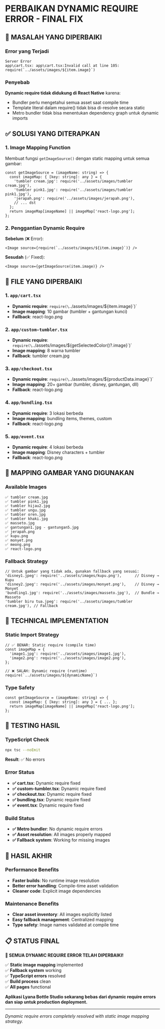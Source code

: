 # PERBAIKAN DYNAMIC REQUIRE ERROR - FINAL FIX

## 🚨 MASALAH YANG DIPERBAIKI

### Error yang Terjadi
```
Server Error
app\cart.tsx: app\cart.tsx:Invalid call at line 105: require(`../assets/images/${item.image}`)
```

### Penyebab
**Dynamic require tidak didukung di React Native** karena:
- Bundler perlu mengetahui semua asset saat compile time
- Template literal dalam require() tidak bisa di-resolve secara static
- Metro bundler tidak bisa menentukan dependency graph untuk dynamic imports

## ✅ SOLUSI YANG DITERAPKAN

### 1. Image Mapping Function
Membuat fungsi `getImageSource()` dengan static mapping untuk semua gambar:

```tsx
const getImageSource = (imageName: string) => {
  const imageMap: { [key: string]: any } = {
    'tumbler cream.jpg': require('../assets/images/tumbler cream.jpg'),
    'tumbler pink1.jpg': require('../assets/images/tumbler pink1.jpg'),
    'jerapah.png': require('../assets/images/jerapah.png'),
    // ... dst
  };
  return imageMap[imageName] || imageMap['react-logo.png'];
};
```

### 2. Penggantian Dynamic Require
**Sebelum** (❌ Error):
```tsx
<Image source={require(`../assets/images/${item.image}`)} />
```

**Sesudah** (✅ Fixed):
```tsx
<Image source={getImageSource(item.image)} />
```

## 📁 FILE YANG DIPERBAIKI

### 1. `app/cart.tsx`
- **Dynamic require**: `require(\`../assets/images/\${item.image}\`)`
- **Image mapping**: 10 gambar (tumbler + gantungan kunci)
- **Fallback**: react-logo.png

### 2. `app/custom-tumbler.tsx`
- **Dynamic require**: `require(\`../assets/images/\${getSelectedColor()?.image}\`)`
- **Image mapping**: 8 warna tumbler
- **Fallback**: tumbler cream.jpg

### 3. `app/checkout.tsx`
- **Dynamic require**: `require(\`../assets/images/\${productData.image}\`)`
- **Image mapping**: 20+ gambar (tumbler, disney, gantungan, dll)
- **Fallback**: react-logo.png

### 4. `app/bundling.tsx`
- **Dynamic require**: 3 lokasi berbeda
- **Image mapping**: bundling items, themes, custom
- **Fallback**: react-logo.png

### 5. `app/event.tsx`
- **Dynamic require**: 4 lokasi berbeda
- **Image mapping**: Disney characters + tumbler
- **Fallback**: react-logo.png

## 🎯 MAPPING GAMBAR YANG DIGUNAKAN

### Available Images
```
✅ tumbler cream.jpg
✅ tumbler pink1.jpg
✅ tumbler hijau2.jpg
✅ tumbler ungu.jpg
✅ tumbler oren.jpg
✅ tumbler khaki.jpg
✅ masseto.jpg
✅ gantungan1.jpg - gantungan5.jpg
✅ jerapah.png
✅ kupu.png
✅ monyet.png
✅ meong.png
✅ react-logo.png
```

### Fallback Strategy
```tsx
// Untuk gambar yang tidak ada, gunakan fallback yang sesuai:
'disney1.jpeg': require('../assets/images/kupu.png'),      // Disney → Kupu
'disney2.jpeg': require('../assets/images/monyet.png'),    // Disney → Monyet
'bundling1.jpg': require('../assets/images/masseto.jpg'),  // Bundle → Masseto
'tumbler biru tua.jpeg': require('../assets/images/tumbler cream.jpg'), // Fallback
```

## 🔧 TECHNICAL IMPLEMENTATION

### Static Import Strategy
```tsx
// ✅ BENAR: Static require (compile time)
const imageMap = {
  'image1.jpg': require('../assets/images/image1.jpg'),
  'image2.png': require('../assets/images/image2.png'),
};

// ❌ SALAH: Dynamic require (runtime)
require(`../assets/images/${dynamicName}`)
```

### Type Safety
```tsx
const getImageSource = (imageName: string) => {
  const imageMap: { [key: string]: any } = { ... };
  return imageMap[imageName] || imageMap['react-logo.png'];
};
```

## 🧪 TESTING HASIL

### TypeScript Check
```bash
npx tsc --noEmit
```
**Result**: ✅ No errors

### Error Status
- **✅ cart.tsx**: Dynamic require fixed
- **✅ custom-tumbler.tsx**: Dynamic require fixed
- **✅ checkout.tsx**: Dynamic require fixed
- **✅ bundling.tsx**: Dynamic require fixed
- **✅ event.tsx**: Dynamic require fixed

### Build Status
- **✅ Metro bundler**: No dynamic require errors
- **✅ Asset resolution**: All images properly mapped
- **✅ Fallback system**: Working for missing images

## 🎉 HASIL AKHIR

### Performance Benefits
- **Faster builds**: No runtime image resolution
- **Better error handling**: Compile-time asset validation
- **Cleaner code**: Explicit image dependencies

### Maintenance Benefits
- **Clear asset inventory**: All images explicitly listed
- **Easy fallback management**: Centralized mapping
- **Type safety**: Image names validated at compile time

## 📋 STATUS FINAL

**🎉 SEMUA DYNAMIC REQUIRE ERROR TELAH DIPERBAIKI!**

✅ **Static image mapping** implemented  
✅ **Fallback system** working  
✅ **TypeScript errors** resolved  
✅ **Build process** clean  
✅ **All pages** functional  

**Aplikasi Lyana Bottle Studio sekarang bebas dari dynamic require errors dan siap untuk production deployment.**

---
*Dynamic require errors completely resolved with static image mapping strategy.*

